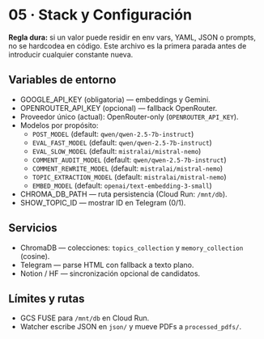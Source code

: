 # 05 · Stack y Configuración

**Regla dura:** si un valor puede residir en env vars, YAML, JSON o prompts, no se hardcodea en código. Este archivo es la primera parada antes de introducir cualquier constante nueva.

## Variables de entorno
- GOOGLE_API_KEY (obligatoria) — embeddings y Gemini.
- OPENROUTER_API_KEY (opcional) — fallback OpenRouter.
- Proveedor único (actual): OpenRouter-only (`OPENROUTER_API_KEY`).
- Modelos por propósito:
  - `POST_MODEL` (default: `qwen/qwen-2.5-7b-instruct`)
  - `EVAL_FAST_MODEL` (default: `qwen/qwen-2.5-7b-instruct`)
  - `EVAL_SLOW_MODEL` (default: `mistralai/mistral-nemo`)
  - `COMMENT_AUDIT_MODEL` (default: `qwen/qwen-2.5-7b-instruct`)
  - `COMMENT_REWRITE_MODEL` (default: `mistralai/mistral-nemo`)
  - `TOPIC_EXTRACTION_MODEL` (default: `mistralai/mistral-nemo`)
  - `EMBED_MODEL` (default: `openai/text-embedding-3-small`)
- CHROMA_DB_PATH — ruta persistencia (Cloud Run: `/mnt/db`).
- SHOW_TOPIC_ID — mostrar ID en Telegram (0/1).

## Servicios
- ChromaDB — colecciones: `topics_collection` y `memory_collection` (cosine).
- Telegram — parse HTML con fallback a texto plano.
- Notion / HF — sincronización opcional de candidatos.

## Límites y rutas
- GCS FUSE para `/mnt/db` en Cloud Run.
- Watcher escribe JSON en `json/` y mueve PDFs a `processed_pdfs/`.
